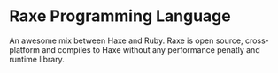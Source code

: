 # Raxe Programming Language

An awesome mix between Haxe and Ruby. Raxe is open source, cross-platform and compiles to Haxe without any performance penatly and runtime library.
